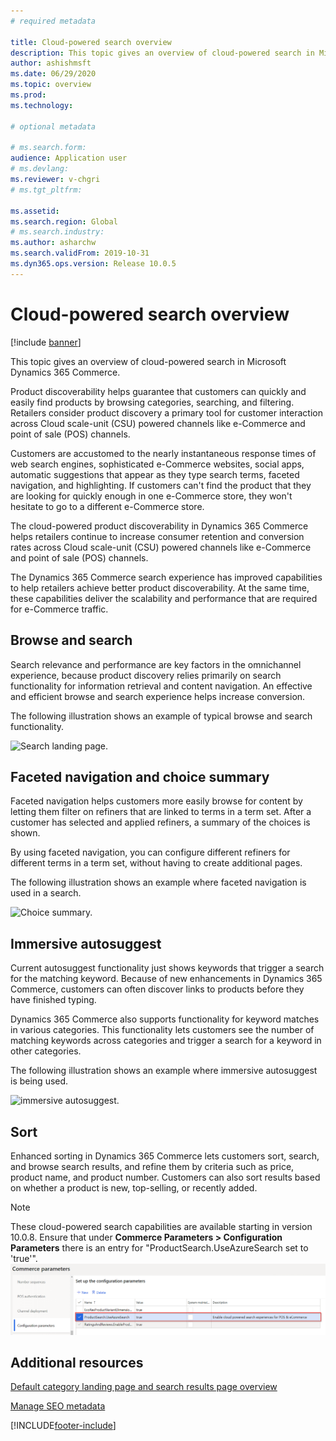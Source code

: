 ```yaml
---
# required metadata

title: Cloud-powered search overview
description: This topic gives an overview of cloud-powered search in Microsoft Dynamics 365 Commerce.
author: ashishmsft
ms.date: 06/29/2020
ms.topic: overview
ms.prod: 
ms.technology: 

# optional metadata

# ms.search.form: 
audience: Application user
# ms.devlang: 
ms.reviewer: v-chgri
# ms.tgt_pltfrm: 

ms.assetid: 
ms.search.region: Global
# ms.search.industry: 
ms.author: asharchw
ms.search.validFrom: 2019-10-31
ms.dyn365.ops.version: Release 10.0.5
---
```


# Cloud-powered search overview

[!include [banner](includes/banner.md)]

This topic gives an overview of cloud-powered search in Microsoft Dynamics 365 Commerce.

Product discoverability helps guarantee that customers can quickly and easily find products by browsing categories, searching, and filtering. Retailers consider product discovery a primary tool for customer interaction across Cloud scale-unit (CSU) powered channels like e-Commerce and point of sale (POS) channels.

Customers are accustomed to the nearly instantaneous response times of web search engines, sophisticated e-Commerce websites, social apps, automatic suggestions that appear as they type search terms, faceted navigation, and highlighting. If customers can't find the product that they are looking for quickly enough in one e-Commerce store, they won't hesitate to go to a different e-Commerce store.

The cloud-powered product discoverability in Dynamics 365 Commerce helps retailers continue to increase consumer retention and conversion rates across Cloud scale-unit (CSU) powered channels like e-Commerce and point of sale (POS) channels.

The Dynamics 365 Commerce search experience has improved capabilities to help retailers achieve better product discoverability. At the same time, these capabilities deliver the scalability and performance that are required for e-Commerce traffic.

## Browse and search

Search relevance and performance are key factors in the omnichannel experience, because product discovery relies primarily on search functionality for information retrieval and content navigation. An effective and efficient browse and search experience helps increase conversion.

The following illustration shows an example of typical browse and search functionality.

![Search landing page.](./media/SearchLanding.png)

## Faceted navigation and choice summary 

Faceted navigation helps customers more easily browse for content by letting them filter on refiners that are linked to terms in a term set. After a customer has selected and applied refiners, a summary of the choices is shown. 

By using faceted navigation, you can configure different refiners for different terms in a term set, without having to create additional pages. 

The following illustration shows an example where faceted navigation is used in a search.

![Choice summary.](./media/ChoiceSummary.png)

## Immersive autosuggest

Current autosuggest functionality just shows keywords that trigger a search for the matching keyword. Because of new enhancements in Dynamics 365 Commerce, customers can often discover links to products before they have finished typing.

Dynamics 365 Commerce also supports functionality for keyword matches in various categories. This functionality lets customers see the number of matching keywords across categories and trigger a search for a keyword in other categories.

The following illustration shows an example where immersive autosuggest is being used.

![immersive autosuggest.](./media/ImmersiveAutoSuggestUX.png)

## Sort

Enhanced sorting in Dynamics 365 Commerce lets customers sort, search, and browse search results, and refine them by criteria such as price, product name, and product number. Customers can also sort results based on whether a product is new, top-selling, or recently added.

>[!NOTE]
>These cloud-powered search capabilities are available starting in version 10.0.8. Ensure that under **Commerce Parameters > Configuration Parameters** there is an entry for "ProductSearch.UseAzureSearch set to 'true'". 
![Configuration parameters for cloud-powered search.](./media/CloudPoweredSearchConfigurationParameters.png)

## Additional resources

[Default category landing page and search results page overview](category-search-page-overview.md)

[Manage SEO metadata](manage-seo-metadata.md)


[!INCLUDE[footer-include](../includes/footer-banner.md)]
